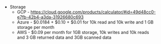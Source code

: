 * Storage
  * GCP - https://cloud.google.com/products/calculator/#id=49d48cc0-e7fb-42b4-a3da-31926680c693
  * Azure - $0.0184 +  $0.10 +  $0.01  for 10k read and 10k write and 1 GB storage per month
  * AWS - $0.09 per month for 1GB storage, 10k writes and 10k reads and 3 GB returned data and 3GB scanned data
 